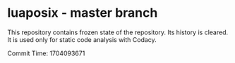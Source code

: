 # luaposix - master branch

This repository contains frozen state of the repository.
Its history is cleared. It is used only for static code
analysis with Codacy.

Commit Time: 1704093671